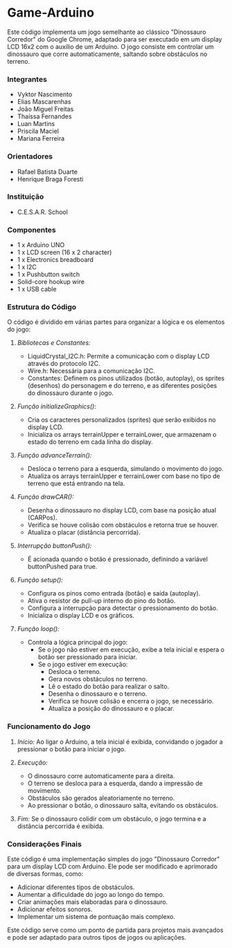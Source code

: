 # Game-Arduino

Este código implementa um jogo semelhante ao clássico "Dinossauro Corredor" do Google Chrome, adaptado para ser executado em um display LCD 16x2 com o auxílio de um Arduino. O jogo consiste em controlar um dinossauro que corre automaticamente, saltando sobre obstáculos no terreno.
### Integrantes
- Vyktor Nascimento
- Elias Mascarenhas
- João Miguel Freitas
- Thaíssa Fernandes
- Luan Martins
- Priscila Maciel
- Mariana Ferreira

### Orientadores
- Rafael Batista Duarte
- Henrique Braga Foresti

### Instituição
- C.E.S.A.R. School

### Componentes
- 1 x Arduino UNO
- 1 x LCD screen (16 x 2 character)
- 1 x Electronics breadboard
- 1 x I2C
- 1 x Pushbutton switch
- Solid-core hookup wire
- 1 x USB cable
  
### Estrutura do Código

O código é dividido em várias partes para organizar a lógica e os elementos do jogo:

1. *Bibliotecas e Constantes:*
   - LiquidCrystal_I2C.h: Permite a comunicação com o display LCD através do protocolo I2C.
   - Wire.h: Necessária para a comunicação I2C.
   - Constantes: Definem os pinos utilizados (botão, autoplay), os sprites (desenhos) do personagem e do terreno, e as diferentes posições do dinossauro durante o jogo.

2. *Função initializeGraphics():*
   - Cria os caracteres personalizados (sprites) que serão exibidos no display LCD.
   - Inicializa os arrays terrainUpper e terrainLower, que armazenam o estado do terreno em cada linha do display.

3. *Função advanceTerrain():*
   - Desloca o terreno para a esquerda, simulando o movimento do jogo.
   - Atualiza os arrays terrainUpper e terrainLower com base no tipo de terreno que está entrando na tela.

4. *Função drawCAR():*
   - Desenha o dinossauro no display LCD, com base na posição atual (CARPos).
   - Verifica se houve colisão com obstáculos e retorna true se houver.
   - Atualiza o placar (distância percorrida).

5. *Interrupção buttonPush():*
   - É acionada quando o botão é pressionado, definindo a variável buttonPushed para true.

6. *Função setup():*
   - Configura os pinos como entrada (botão) e saída (autoplay).
   - Ativa o resistor de pull-up interno do pino do botão.
   - Configura a interrupção para detectar o pressionamento do botão.
   - Inicializa o display LCD e os gráficos.

7. *Função loop():*
   - Controla a lógica principal do jogo:
     - Se o jogo não estiver em execução, exibe a tela inicial e espera o botão ser pressionado para iniciar.
     - Se o jogo estiver em execução:
       - Desloca o terreno.
       - Gera novos obstáculos no terreno.
       - Lê o estado do botão para realizar o salto.
       - Desenha o dinossauro e o terreno.
       - Verifica se houve colisão e encerra o jogo, se necessário.
       - Atualiza a posição do dinossauro e o placar.

### Funcionamento do Jogo

1. *Início:* Ao ligar o Arduino, a tela inicial é exibida, convidando o jogador a pressionar o botão para iniciar o jogo.

2. *Execução:*
   - O dinossauro corre automaticamente para a direita.
   - O terreno se desloca para a esquerda, dando a impressão de movimento.
   - Obstáculos são gerados aleatoriamente no terreno.
   - Ao pressionar o botão, o dinossauro salta, evitando os obstáculos.

3. *Fim:* Se o dinossauro colidir com um obstáculo, o jogo termina e a distância percorrida é exibida.

### Considerações Finais

Este código é uma implementação simples do jogo "Dinossauro Corredor" para um display LCD com Arduino. Ele pode ser modificado e aprimorado de diversas formas, como:

- Adicionar diferentes tipos de obstáculos.
- Aumentar a dificuldade do jogo ao longo do tempo.
- Criar animações mais elaboradas para o dinossauro.
- Adicionar efeitos sonoros.
- Implementar um sistema de pontuação mais complexo.

Este código serve como um ponto de partida para projetos mais avançados e pode ser adaptado para outros tipos de jogos ou aplicações.
